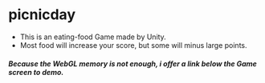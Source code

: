 # picnicday
* This is an eating-food Game made by Unity.
* Most food will increase your score, but some will minus large points. 
##### Because the WebGL memory is not enough, i offer a link below the Game screen to demo.
